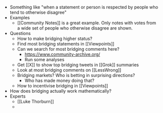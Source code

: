 - Something like "when a statement or person is respected by people who tend to otherwise disagree"
- Examples
  - [[Community Notes]] is a great example. Only notes with votes from a wide set of people who otherwise disagree are shown.
- Questions
  - How to make bridging higher status?
  - Find most bridging statements in [[Viewpoints]]
  - Can we search for most bridging comments here?
    - https://www.community-archive.org/
    - Run some analyses
  - Get [[X]] to show top bridging tweets in [[Grok]] summaries
  - Look at most bridging comments on [[LessWrong]]
  - Bridging markets? Who is betting in surprising directions?
    - Who has made money doing that?
  - How to incentivise bridging in [[Viewpoints]]
- How does bridging actually work mathematically?
- Experts
  - [[Luke Thorburn]]
  -
